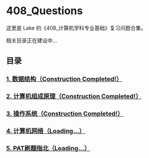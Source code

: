 # 408_Questions

这里是 Lake 的《408_计算机学科专业基础》复习问题合集。

相关目录正在建设中...

## 目录
### [1. 数据结构（Construction Completed!）](https://github.com/AdorableLake/408_Questions/blob/main/Data_Structure/DS_Wangdao_Correct.md)
### [2. 计算机组成原理（Construction Completed!）](https://github.com/AdorableLake/408_Questions/blob/main/Computer_Organization/Wangdao_Correction.md)
### [3. 操作系统（Construction Completed!）](https://github.com/AdorableLake/408_Questions/blob/main/Operating_System/Wangdao_Collection_Union.md)
### [4. 计算机网络（Loading...）](https://github.com/AdorableLake/408_Questions/blob/main/Computer_Network/Wangda_Collection_Union.md)
### [5. PAT刷题指北（Loading...）](url)
